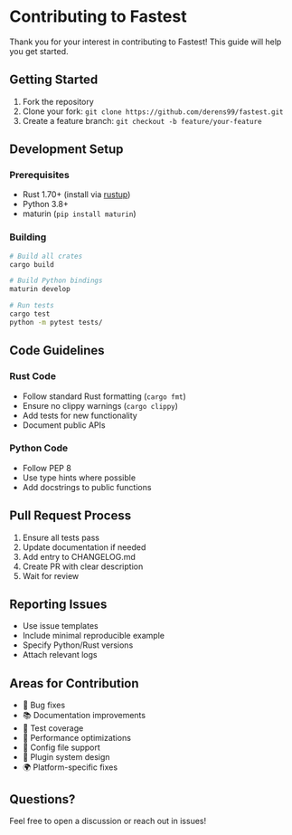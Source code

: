# Contributing to Fastest

Thank you for your interest in contributing to Fastest! This guide will help you get started.

## Getting Started

1. Fork the repository
2. Clone your fork: `git clone https://github.com/derens99/fastest.git`
3. Create a feature branch: `git checkout -b feature/your-feature`

## Development Setup

### Prerequisites
- Rust 1.70+ (install via [rustup](https://rustup.rs/))
- Python 3.8+ 
- maturin (`pip install maturin`)

### Building
```bash
# Build all crates
cargo build

# Build Python bindings
maturin develop

# Run tests
cargo test
python -m pytest tests/
```

## Code Guidelines

### Rust Code
- Follow standard Rust formatting (`cargo fmt`)
- Ensure no clippy warnings (`cargo clippy`)
- Add tests for new functionality
- Document public APIs

### Python Code
- Follow PEP 8
- Use type hints where possible
- Add docstrings to public functions

## Pull Request Process

1. Ensure all tests pass
2. Update documentation if needed
3. Add entry to CHANGELOG.md
4. Create PR with clear description
5. Wait for review

## Reporting Issues

- Use issue templates
- Include minimal reproducible example
- Specify Python/Rust versions
- Attach relevant logs

## Areas for Contribution

- 🐛 Bug fixes
- 📚 Documentation improvements
- 🧪 Test coverage
- 🚀 Performance optimizations
- 🔧 Config file support
- 🔌 Plugin system design
- 🌍 Platform-specific fixes

## Questions?

Feel free to open a discussion or reach out in issues! 
